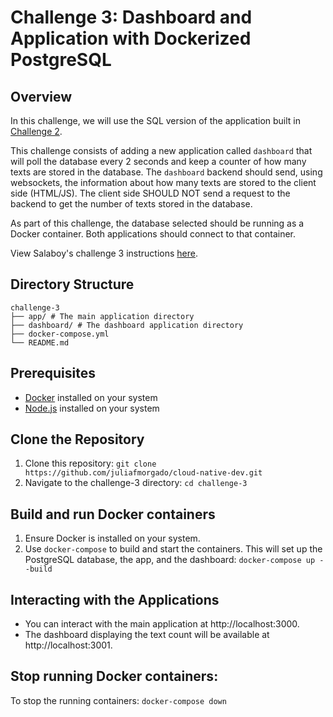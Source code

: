 # Challenge 3: Dashboard and Application with Dockerized PostgreSQL

## Overview
In this challenge, we will use the SQL version of the application built in [Challenge 2](https://github.com/juliafmorgado/cloudnative-dev/tree/main/challenge-2).

This challenge consists of adding a new application called `dashboard` that will poll the database every 2 seconds and keep a counter of how many texts are stored in the database. The `dashboard` backend should send, using websockets, the information about how many texts are stored to the client side (HTML/JS). The client side SHOULD NOT send a request to the backend to get the number of texts stored in the database.

As part of this challenge, the database selected should be running as a Docker container. Both applications should connect to that container.

View Salaboy's challenge 3 instructions [here](https://github.com/salaboy/cloud-native-dev/tree/main/3).

## Directory Structure

```
challenge-3
├── app/ # The main application directory
├── dashboard/ # The dashboard application directory
├── docker-compose.yml
└── README.md
```

## Prerequisites
- [Docker](https://docs.docker.com/get-docker/) installed on your system
- [Node.js](https://nodejs.org/) installed on your system

## Clone the Repository
1. Clone this repository: `git clone https://github.com/juliafmorgado/cloud-native-dev.git`
2. Navigate to the challenge-3 directory: `cd challenge-3`

## Build and run Docker containers
1. Ensure Docker is installed on your system.
2. Use `docker-compose` to build and start the containers. This will set up the PostgreSQL database, the app, and the dashboard:
   `docker-compose up --build`

## Interacting with the Applications
- You can interact with the main application at http://localhost:3000.
- The dashboard displaying the text count will be available at http://localhost:3001.

## Stop running Docker containers:
To stop the running containers: `docker-compose down`
